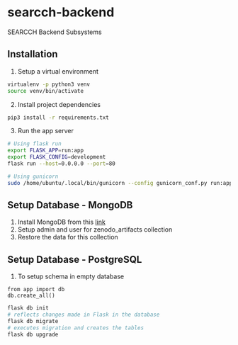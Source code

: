 # searcch-backend
SEARCCH Backend Subsystems

## Installation
1. Setup a virtual environment
```bash
virtualenv -p python3 venv
source venv/bin/activate
```
2. Install project dependencies
```bash
pip3 install -r requirements.txt
```
3. Run the app server
```bash
# Using flask run
export FLASK_APP=run:app
export FLASK_CONFIG=development
flask run --host=0.0.0.0 --port=80

# Using gunicorn
sudo /home/ubuntu/.local/bin/gunicorn --config gunicorn_conf.py run:app
```

## Setup Database - MongoDB
1. Install MongoDB from this [link](https://hackernoon.com/how-to-install-and-secure-mongodb-in-amazon-ec2-in-minutes-90184283b0a1)
2. Setup admin and user for zenodo_artifacts collection
3. Restore the data for this collection

## Setup Database - PostgreSQL
1. To setup schema in empty database
```python3
from app import db
db.create_all()
```

```bash
flask db init
# reflects changes made in Flask in the database
flask db migrate
# executes migration and creates the tables
flask db upgrade
```
